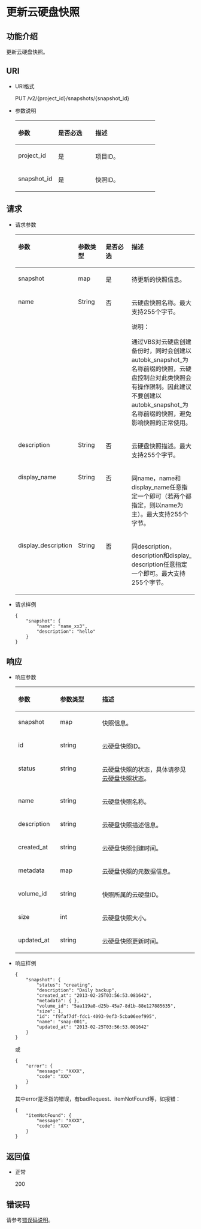 # 更新云硬盘快照<a name="ZH-CN_TOPIC_0058626631"></a>

## 功能介绍<a name="section4805694511340"></a>

更新云硬盘快照。

## URI<a name="section268627411340"></a>

-   URI格式

    PUT /v2/\{project\_id\}/snapshots/\{snapshot\_id\}

-   参数说明

    <a name="table5655293911340"></a>
    <table><thead align="left"><tr id="row4718979611340"><th class="cellrowborder" valign="top" width="28.54%" id="mcps1.1.4.1.1"><p id="p6427715211340"><a name="p6427715211340"></a><a name="p6427715211340"></a>参数</p>
    </th>
    <th class="cellrowborder" valign="top" width="26.56%" id="mcps1.1.4.1.2"><p id="p3906685711340"><a name="p3906685711340"></a><a name="p3906685711340"></a>是否必选</p>
    </th>
    <th class="cellrowborder" valign="top" width="44.9%" id="mcps1.1.4.1.3"><p id="p1029885411340"><a name="p1029885411340"></a><a name="p1029885411340"></a>描述</p>
    </th>
    </tr>
    </thead>
    <tbody><tr id="row2890086411340"><td class="cellrowborder" valign="top" width="28.54%" headers="mcps1.1.4.1.1 "><p id="p5926863811340"><a name="p5926863811340"></a><a name="p5926863811340"></a>project_id</p>
    </td>
    <td class="cellrowborder" valign="top" width="26.56%" headers="mcps1.1.4.1.2 "><p id="p3603037711340"><a name="p3603037711340"></a><a name="p3603037711340"></a>是</p>
    </td>
    <td class="cellrowborder" valign="top" width="44.9%" headers="mcps1.1.4.1.3 "><p id="p3277940011340"><a name="p3277940011340"></a><a name="p3277940011340"></a>项目ID。</p>
    </td>
    </tr>
    <tr id="row2657914711340"><td class="cellrowborder" valign="top" width="28.54%" headers="mcps1.1.4.1.1 "><p id="p542726811340"><a name="p542726811340"></a><a name="p542726811340"></a>snapshot_id</p>
    </td>
    <td class="cellrowborder" valign="top" width="26.56%" headers="mcps1.1.4.1.2 "><p id="p3695552511340"><a name="p3695552511340"></a><a name="p3695552511340"></a>是</p>
    </td>
    <td class="cellrowborder" valign="top" width="44.9%" headers="mcps1.1.4.1.3 "><p id="p4060754311340"><a name="p4060754311340"></a><a name="p4060754311340"></a>快照ID。</p>
    </td>
    </tr>
    </tbody>
    </table>


## 请求<a name="section87667311340"></a>

-   请求参数

    <a name="table16590896104128"></a>
    <table><thead align="left"><tr id="row60389002104128"><th class="cellrowborder" valign="top" width="18%" id="mcps1.1.5.1.1"><p id="p59671014104128"><a name="p59671014104128"></a><a name="p59671014104128"></a>参数</p>
    </th>
    <th class="cellrowborder" valign="top" width="18%" id="mcps1.1.5.1.2"><p id="p1513999104128"><a name="p1513999104128"></a><a name="p1513999104128"></a>参数类型</p>
    </th>
    <th class="cellrowborder" valign="top" width="22%" id="mcps1.1.5.1.3"><p id="p55525100104128"><a name="p55525100104128"></a><a name="p55525100104128"></a>是否必选</p>
    </th>
    <th class="cellrowborder" valign="top" width="42%" id="mcps1.1.5.1.4"><p id="p1239270104128"><a name="p1239270104128"></a><a name="p1239270104128"></a>描述</p>
    </th>
    </tr>
    </thead>
    <tbody><tr id="row49575616223342"><td class="cellrowborder" valign="top" width="18%" headers="mcps1.1.5.1.1 "><p id="p26354398223356"><a name="p26354398223356"></a><a name="p26354398223356"></a>snapshot</p>
    </td>
    <td class="cellrowborder" valign="top" width="18%" headers="mcps1.1.5.1.2 "><p id="p54331513223356"><a name="p54331513223356"></a><a name="p54331513223356"></a>map</p>
    </td>
    <td class="cellrowborder" valign="top" width="22%" headers="mcps1.1.5.1.3 "><p id="p38776445223356"><a name="p38776445223356"></a><a name="p38776445223356"></a>是</p>
    </td>
    <td class="cellrowborder" valign="top" width="42%" headers="mcps1.1.5.1.4 "><p id="p53884304223356"><a name="p53884304223356"></a><a name="p53884304223356"></a>待更新的快照信息。</p>
    </td>
    </tr>
    <tr id="row33272036104128"><td class="cellrowborder" valign="top" width="18%" headers="mcps1.1.5.1.1 "><p id="p43959720162736"><a name="p43959720162736"></a><a name="p43959720162736"></a>name</p>
    </td>
    <td class="cellrowborder" valign="top" width="18%" headers="mcps1.1.5.1.2 "><p id="p3967568162736"><a name="p3967568162736"></a><a name="p3967568162736"></a>String</p>
    </td>
    <td class="cellrowborder" valign="top" width="22%" headers="mcps1.1.5.1.3 "><p id="p52937605162736"><a name="p52937605162736"></a><a name="p52937605162736"></a>否</p>
    </td>
    <td class="cellrowborder" valign="top" width="42%" headers="mcps1.1.5.1.4 "><p id="p60087598162736"><a name="p60087598162736"></a><a name="p60087598162736"></a>云硬盘快照名称。<span id="text464413115259"><a name="text464413115259"></a><a name="text464413115259"></a>最大支持255个字节。</span></p>
    <div class="note" id="note154651827114612"><a name="note154651827114612"></a><a name="note154651827114612"></a><span class="notetitle"> 说明： </span><div class="notebody"><p id="zh-cn_topic_0051408624_p46767097103214"><a name="zh-cn_topic_0051408624_p46767097103214"></a><a name="zh-cn_topic_0051408624_p46767097103214"></a>通过VBS对云硬盘创建备份时，同时会创建以autobk_snapshot_为名称前缀的快照，云硬盘控制台对此类快照会有操作限制。因此建议不要创建以autobk_snapshot_为名称前缀的快照，避免影响快照的正常使用。</p>
    </div></div>
    </td>
    </tr>
    <tr id="row12756475104128"><td class="cellrowborder" valign="top" width="18%" headers="mcps1.1.5.1.1 "><p id="p48879957162736"><a name="p48879957162736"></a><a name="p48879957162736"></a>description</p>
    </td>
    <td class="cellrowborder" valign="top" width="18%" headers="mcps1.1.5.1.2 "><p id="p66962416162736"><a name="p66962416162736"></a><a name="p66962416162736"></a>String</p>
    </td>
    <td class="cellrowborder" valign="top" width="22%" headers="mcps1.1.5.1.3 "><p id="p55246620162736"><a name="p55246620162736"></a><a name="p55246620162736"></a>否</p>
    </td>
    <td class="cellrowborder" valign="top" width="42%" headers="mcps1.1.5.1.4 "><p id="p45791232162736"><a name="p45791232162736"></a><a name="p45791232162736"></a>云硬盘快照描述。<span id="text40796911152514"><a name="text40796911152514"></a><a name="text40796911152514"></a>最大支持255个字节。</span></p>
    </td>
    </tr>
    <tr id="row26493997162819"><td class="cellrowborder" valign="top" width="18%" headers="mcps1.1.5.1.1 "><p id="p12659426162825"><a name="p12659426162825"></a><a name="p12659426162825"></a>display_name</p>
    </td>
    <td class="cellrowborder" valign="top" width="18%" headers="mcps1.1.5.1.2 "><p id="p18780582162825"><a name="p18780582162825"></a><a name="p18780582162825"></a>String</p>
    </td>
    <td class="cellrowborder" valign="top" width="22%" headers="mcps1.1.5.1.3 "><p id="p44832203162825"><a name="p44832203162825"></a><a name="p44832203162825"></a>否</p>
    </td>
    <td class="cellrowborder" valign="top" width="42%" headers="mcps1.1.5.1.4 "><p id="p7529849162825"><a name="p7529849162825"></a><a name="p7529849162825"></a>同name，name和display_name任意指定一个即可（若两个都指定，则以name为主）。<span id="text13486246152521"><a name="text13486246152521"></a><a name="text13486246152521"></a>最大支持255个字节。</span></p>
    </td>
    </tr>
    <tr id="row40792854162816"><td class="cellrowborder" valign="top" width="18%" headers="mcps1.1.5.1.1 "><p id="p53442063162825"><a name="p53442063162825"></a><a name="p53442063162825"></a>display_description</p>
    </td>
    <td class="cellrowborder" valign="top" width="18%" headers="mcps1.1.5.1.2 "><p id="p33839865162825"><a name="p33839865162825"></a><a name="p33839865162825"></a>String</p>
    </td>
    <td class="cellrowborder" valign="top" width="22%" headers="mcps1.1.5.1.3 "><p id="p56674535162825"><a name="p56674535162825"></a><a name="p56674535162825"></a>否</p>
    </td>
    <td class="cellrowborder" valign="top" width="42%" headers="mcps1.1.5.1.4 "><p id="p27234626162825"><a name="p27234626162825"></a><a name="p27234626162825"></a>同description，description和display_ description任意指定一个即可。<span id="text22531078152526"><a name="text22531078152526"></a><a name="text22531078152526"></a>最大支持255个字节。</span></p>
    </td>
    </tr>
    </tbody>
    </table>


-   请求样例

    ```
    {
        "snapshot": {
            "name": "name_xx3", 
            "description": "hello"
        }
    }
    ```


## 响应<a name="section5147449911340"></a>

-   响应参数

    <a name="table251963102518"></a>
    <table><thead align="left"><tr id="row18517183132513"><th class="cellrowborder" valign="top" width="23.377662233776622%" id="mcps1.1.4.1.1"><p id="p17515931252"><a name="p17515931252"></a><a name="p17515931252"></a>参数</p>
    </th>
    <th class="cellrowborder" valign="top" width="23.377662233776622%" id="mcps1.1.4.1.2"><p id="p7515173192517"><a name="p7515173192517"></a><a name="p7515173192517"></a>参数类型</p>
    </th>
    <th class="cellrowborder" valign="top" width="53.24467553244675%" id="mcps1.1.4.1.3"><p id="p05179317252"><a name="p05179317252"></a><a name="p05179317252"></a>描述</p>
    </th>
    </tr>
    </thead>
    <tbody><tr id="row551719372519"><td class="cellrowborder" valign="top" width="23.377662233776622%" headers="mcps1.1.4.1.1 "><p id="p135171634254"><a name="p135171634254"></a><a name="p135171634254"></a>snapshot</p>
    </td>
    <td class="cellrowborder" valign="top" width="23.377662233776622%" headers="mcps1.1.4.1.2 "><p id="p55178310254"><a name="p55178310254"></a><a name="p55178310254"></a>map</p>
    </td>
    <td class="cellrowborder" valign="top" width="53.24467553244675%" headers="mcps1.1.4.1.3 "><p id="p551733112512"><a name="p551733112512"></a><a name="p551733112512"></a>快照信息。</p>
    </td>
    </tr>
    <tr id="row351716312517"><td class="cellrowborder" valign="top" width="23.377662233776622%" headers="mcps1.1.4.1.1 "><p id="p8517838253"><a name="p8517838253"></a><a name="p8517838253"></a>id</p>
    </td>
    <td class="cellrowborder" valign="top" width="23.377662233776622%" headers="mcps1.1.4.1.2 "><p id="p125173352512"><a name="p125173352512"></a><a name="p125173352512"></a>string</p>
    </td>
    <td class="cellrowborder" valign="top" width="53.24467553244675%" headers="mcps1.1.4.1.3 "><p id="p1251783102517"><a name="p1251783102517"></a><a name="p1251783102517"></a>云硬盘快照ID。</p>
    </td>
    </tr>
    <tr id="row451813317253"><td class="cellrowborder" valign="top" width="23.377662233776622%" headers="mcps1.1.4.1.1 "><p id="p1451818312254"><a name="p1451818312254"></a><a name="p1451818312254"></a>status</p>
    </td>
    <td class="cellrowborder" valign="top" width="23.377662233776622%" headers="mcps1.1.4.1.2 "><p id="p115184372510"><a name="p115184372510"></a><a name="p115184372510"></a>string</p>
    </td>
    <td class="cellrowborder" valign="top" width="53.24467553244675%" headers="mcps1.1.4.1.3 "><p id="p151812362515"><a name="p151812362515"></a><a name="p151812362515"></a>云硬盘快照的状态，具体请参见<a href="云硬盘快照状态.md">云硬盘快照状态</a>。</p>
    </td>
    </tr>
    <tr id="row16518132257"><td class="cellrowborder" valign="top" width="23.377662233776622%" headers="mcps1.1.4.1.1 "><p id="p1051853182512"><a name="p1051853182512"></a><a name="p1051853182512"></a>name</p>
    </td>
    <td class="cellrowborder" valign="top" width="23.377662233776622%" headers="mcps1.1.4.1.2 "><p id="p205185362515"><a name="p205185362515"></a><a name="p205185362515"></a>string</p>
    </td>
    <td class="cellrowborder" valign="top" width="53.24467553244675%" headers="mcps1.1.4.1.3 "><p id="p1651863172513"><a name="p1651863172513"></a><a name="p1651863172513"></a>云硬盘快照名称。</p>
    </td>
    </tr>
    <tr id="row5518163152514"><td class="cellrowborder" valign="top" width="23.377662233776622%" headers="mcps1.1.4.1.1 "><p id="p1751813313259"><a name="p1751813313259"></a><a name="p1751813313259"></a>description</p>
    </td>
    <td class="cellrowborder" valign="top" width="23.377662233776622%" headers="mcps1.1.4.1.2 "><p id="p155189382519"><a name="p155189382519"></a><a name="p155189382519"></a>string</p>
    </td>
    <td class="cellrowborder" valign="top" width="53.24467553244675%" headers="mcps1.1.4.1.3 "><p id="p165181362512"><a name="p165181362512"></a><a name="p165181362512"></a>云硬盘快照描述信息。</p>
    </td>
    </tr>
    <tr id="row5518137256"><td class="cellrowborder" valign="top" width="23.377662233776622%" headers="mcps1.1.4.1.1 "><p id="p125182382518"><a name="p125182382518"></a><a name="p125182382518"></a>created_at</p>
    </td>
    <td class="cellrowborder" valign="top" width="23.377662233776622%" headers="mcps1.1.4.1.2 "><p id="p951813311252"><a name="p951813311252"></a><a name="p951813311252"></a>string</p>
    </td>
    <td class="cellrowborder" valign="top" width="53.24467553244675%" headers="mcps1.1.4.1.3 "><p id="p115181317254"><a name="p115181317254"></a><a name="p115181317254"></a>云硬盘快照创建时间。</p>
    </td>
    </tr>
    <tr id="row10519133253"><td class="cellrowborder" valign="top" width="23.377662233776622%" headers="mcps1.1.4.1.1 "><p id="p1951843112514"><a name="p1951843112514"></a><a name="p1951843112514"></a>metadata</p>
    </td>
    <td class="cellrowborder" valign="top" width="23.377662233776622%" headers="mcps1.1.4.1.2 "><p id="p13519163112515"><a name="p13519163112515"></a><a name="p13519163112515"></a>map</p>
    </td>
    <td class="cellrowborder" valign="top" width="53.24467553244675%" headers="mcps1.1.4.1.3 "><p id="p251915313258"><a name="p251915313258"></a><a name="p251915313258"></a>云硬盘快照的元数据信息。</p>
    </td>
    </tr>
    <tr id="row165197362511"><td class="cellrowborder" valign="top" width="23.377662233776622%" headers="mcps1.1.4.1.1 "><p id="p1451913102511"><a name="p1451913102511"></a><a name="p1451913102511"></a>volume_id</p>
    </td>
    <td class="cellrowborder" valign="top" width="23.377662233776622%" headers="mcps1.1.4.1.2 "><p id="p1351963112514"><a name="p1351963112514"></a><a name="p1351963112514"></a>string</p>
    </td>
    <td class="cellrowborder" valign="top" width="53.24467553244675%" headers="mcps1.1.4.1.3 "><p id="p551913316258"><a name="p551913316258"></a><a name="p551913316258"></a>快照所属的云硬盘ID。</p>
    </td>
    </tr>
    <tr id="row10519163192515"><td class="cellrowborder" valign="top" width="23.377662233776622%" headers="mcps1.1.4.1.1 "><p id="p1351923142514"><a name="p1351923142514"></a><a name="p1351923142514"></a>size</p>
    </td>
    <td class="cellrowborder" valign="top" width="23.377662233776622%" headers="mcps1.1.4.1.2 "><p id="p65190317252"><a name="p65190317252"></a><a name="p65190317252"></a>int</p>
    </td>
    <td class="cellrowborder" valign="top" width="53.24467553244675%" headers="mcps1.1.4.1.3 "><p id="p1451963122512"><a name="p1451963122512"></a><a name="p1451963122512"></a>云硬盘快照大小。</p>
    </td>
    </tr>
    <tr id="row25191735255"><td class="cellrowborder" valign="top" width="23.377662233776622%" headers="mcps1.1.4.1.1 "><p id="p1951903192520"><a name="p1951903192520"></a><a name="p1951903192520"></a>updated_at</p>
    </td>
    <td class="cellrowborder" valign="top" width="23.377662233776622%" headers="mcps1.1.4.1.2 "><p id="p165198313255"><a name="p165198313255"></a><a name="p165198313255"></a>string</p>
    </td>
    <td class="cellrowborder" valign="top" width="53.24467553244675%" headers="mcps1.1.4.1.3 "><p id="p95191639256"><a name="p95191639256"></a><a name="p95191639256"></a>云硬盘快照更新时间。</p>
    </td>
    </tr>
    </tbody>
    </table>


-   响应样例

    ```
    {
        "snapshot": {
            "status": "creating", 
            "description": "Daily backup", 
            "created_at": "2013-02-25T03:56:53.081642", 
            "metadata": { }, 
            "volume_id": "5aa119a8-d25b-45a7-8d1b-88e127885635", 
            "size": 1, 
            "id": "f9faf7df-fdc1-4093-9ef3-5cba06eef995", 
            "name": "snap-001", 
            "updated_at": "2013-02-25T03:56:53.081642"
        }
    }
    ```

    或

    ```
    {
        "error": {
            "message": "XXXX", 
            "code": "XXX"
        }
    }
    ```

    其中error是泛指的错误，有badRequest、itemNotFound等，如报错：

    ```
    {
        "itemNotFound": {
            "message": "XXXX", 
            "code": "XXX"
        }
    }
    ```


## 返回值<a name="section1751558211340"></a>

-   正常

    200


## 错误码<a name="section431317151242"></a>

请参考[错误码说明](错误码说明.md)。

